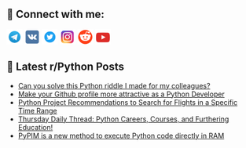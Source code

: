 ## 🔎 Connect with me:
[<img src="https://github.com/bullbesh/bullbesh/blob/main/images/Telegram.png" width="32" height="32" />](https://t.me/bullbesh)
[<img src="https://github.com/bullbesh/bullbesh/blob/main/images/VK.png" width="32" height="32" />](https://vk.com/bullbesh)
[<img src="https://github.com/bullbesh/bullbesh/blob/main/images/Twitter.png" width="32" height="32" />](https://twitter.com/bullbesh1)
[<img src="https://github.com/bullbesh/bullbesh/blob/main/images/Instagram.png" width="32" height="32" />](https://www.instagram.com/bullbesh)
[<img src="https://github.com/bullbesh/bullbesh/blob/main/images/Reddit.png" width="32" height="32" />](https://www.reddit.com/user/bullbesh)
[<img src="https://github.com/bullbesh/bullbesh/blob/main/images/YouTube.png" width="32" height="32" />](https://www.youtube.com/channel/UCtfjRs6uzgq5mfm8S06WTcg)

## 📕 Latest r/Python Posts
<!-- BLOG-POST-LIST:START -->
- [Can you solve this Python riddle I made for my colleagues?](https://www.reddit.com/r/Python/comments/1grbkg3/can_you_solve_this_python_riddle_i_made_for_my/)
- [Make your Github profile more attractive as a Python Developer](https://www.reddit.com/r/Python/comments/1gr4qkw/make_your_github_profile_more_attractive_as_a/)
- [Python Project Recommendations to Search for Flights in a Specific Time Range](https://www.reddit.com/r/Python/comments/1gqz0h1/python_project_recommendations_to_search_for/)
- [Thursday Daily Thread: Python Careers, Courses, and Furthering Education!](https://www.reddit.com/r/Python/comments/1gqriuc/thursday_daily_thread_python_careers_courses_and/)
- [PyPIM is a new method to execute Python code directly in RAM](https://www.reddit.com/r/Python/comments/1gqpl0s/pypim_is_a_new_method_to_execute_python_code/)
<!-- BLOG-POST-LIST:END -->
